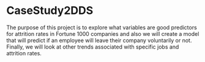 # CaseStudy2DDS
The purpose of this project is to explore what variables are good predictors for attrition rates in Fortune 1000 companies and also we will create a model that will predict if an employee will leave their company voluntarily or not. Finally, we will look at other trends associated with specific jobs and attrition rates.
